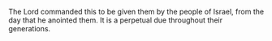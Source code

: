 The Lord commanded this to be given them by the people of Israel, from the day that he anointed them. It is a perpetual due throughout their generations.
